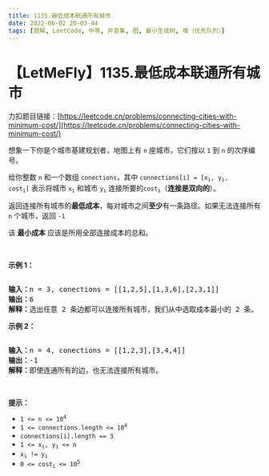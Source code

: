 ```yaml
---
title: 1135.最低成本联通所有城市
date: 2022-06-02 20-03-44
tags: [题解, LeetCode, 中等, 并查集, 图, 最小生成树, 堆（优先队列）]
---
```


# 【LetMeFly】1135.最低成本联通所有城市

力扣题目链接：[https://leetcode.cn/problems/connecting-cities-with-minimum-cost/](https://leetcode.cn/problems/connecting-cities-with-minimum-cost/)

<p>想象一下你是个城市基建规划者，地图上有&nbsp;<code>n</code>&nbsp;座城市，它们按以&nbsp;<code>1</code> 到&nbsp;<code>n</code>&nbsp;的次序编号。</p>

<p>给你整数 <code>n</code> 和一个数组&nbsp;<code>conections</code>，其中&nbsp;<code>connections[i] = [x<sub>i</sub>, y<sub>i</sub>, cost<sub>i</sub>]</code>&nbsp;表示将城市&nbsp;<code>x<sub>i</sub></code>&nbsp;和城市&nbsp;<code>y<sub>i</sub></code>&nbsp;连接所要的<code>cost<sub>i</sub></code>（<strong>连接是双向的</strong>）。</p>

<p>返回连接所有城市的<strong>最低成本</strong>，每对城市之间<strong>至少</strong>有一条路径。如果无法连接所有 <code>n</code>&nbsp;个城市，返回 <code>-1</code></p>

<p>该 <strong>最小成本</strong> 应该是所用全部连接成本的总和。</p>

<p>&nbsp;</p>

<p><strong>示例 1：</strong></p>

<p><img alt="" src="https://assets.leetcode-cn.com/aliyun-lc-upload/uploads/2019/07/27/1314_ex2.png" /></p>

<pre>
<strong>输入：</strong>n = 3, conections = [[1,2,5],[1,3,6],[2,3,1]]
<strong>输出：</strong>6
<strong>解释：</strong>选出任意 2 条边都可以连接所有城市，我们从中选取成本最小的 2 条。
</pre>

<p><strong>示例 2：</strong></p>

<p><img alt="" src="https://assets.leetcode-cn.com/aliyun-lc-upload/uploads/2019/07/27/1314_ex1.png" /></p>

<pre>
<strong>输入：</strong>n = 4, conections = [[1,2,3],[3,4,4]]
<strong>输出：</strong>-1
<strong>解释：</strong>即使连通所有的边，也无法连接所有城市。
</pre>

<p>&nbsp;</p>

<p><strong>提示：</strong></p>

<ul>
	<li><code>1 &lt;= n &lt;= 10<sup>4</sup></code></li>
	<li><code>1 &lt;= connections.length &lt;= 10<sup>4</sup></code></li>
	<li><code>connections[i].length == 3</code></li>
	<li><code>1 &lt;= x<sub>i</sub>, y<sub>i</sub>&nbsp;&lt;= n</code></li>
	<li><code>x<sub>i</sub>&nbsp;!= y<sub>i</sub></code></li>
	<li><code>0 &lt;= cost<sub>i</sub>&nbsp;&lt;= 10<sup>5</sup></code></li>
</ul>


    